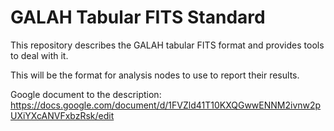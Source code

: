 # GALAH Tabular FITS Standard
This repository describes the GALAH tabular FITS format and provides tools to deal with it.

This will be the format for analysis nodes to use to report their results.

Google document to the description: https://docs.google.com/document/d/1FVZld41T10KXQGwwENNM2ivnw2pUXiYXcANVFxbzRsk/edit
